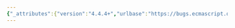 ```yaml
---
{"_attributes":{"version":"4.4.4+","urlbase":"https://bugs.ecmascript.org/","maintainer":"dherman@mozilla.com"},"bug":{"bug_id":4439,"creation_ts":"2015-08-20 08:36:00 -0700","short_desc":"A.2: BindingIdentifier production has wrong paragraph style","delta_ts":"2015-08-20 08:37:30 -0700","product":"ECMA-262 Edition 6","component":"editorial issues","version":"unspecified","rep_platform":"All","op_sys":"All","bug_status":"CONFIRMED","priority":"Normal","bug_severity":"enhancement","blocked":4438,"everconfirmed":true,"reporter":{"uid":"allen","name":"Allen Wirfs-Brock"},"assigned_to":{"uid":"allen","name":"Allen Wirfs-Brock"},"long_desc":[{"commentid":14599,"comment_count":0,"who":{"uid":"allen","name":"Allen Wirfs-Brock"},"bug_when":"2015-08-20 08:36:09 -0700","thetext":"the line \n\nBindingIdentifier[Yield] :\n\nneeds to have the SyntaxRule style applied to it"}]}}
---
```

